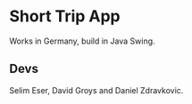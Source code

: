 # Short Trip App

Works in Germany, build in Java Swing.

## Devs

Selim Eser, David Groys and Daniel Zdravkovic.
